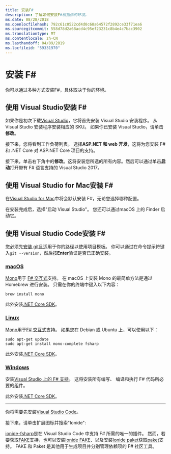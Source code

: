 ```yaml
---
title: 安装F#
description: 了解如何安装F#根据你的环境。
ms.date: 08/28/2018
ms.openlocfilehash: 792c61c0522cd4d0c68a64572f2892ce33f71ea6
ms.sourcegitcommit: 558d78d2a68acd4c95ef23231c8b4e4c7bac3902
ms.translationtype: MT
ms.contentlocale: zh-CN
ms.lasthandoff: 04/09/2019
ms.locfileid: "59331970"
---
```

# <a name="install-f"></a>安装 F\#

你可以通过多种方式安装F#，具体取决于你的环境。

## <a name="install-f-with-visual-studio"></a>使用 Visual Studio安装 F#

如果你是初次下载[Visual Studio](https://visualstudio.microsoft.com/vs/?utm_medium=microsoft&utm_source=docs.microsoft.com&utm_campaign=inline+link)，它将首先安装 Visual Studio 安装程序。 从 Visual Studio 安装程序安装相应的 SKU。 如果你已安装 Visual Studio，请单击**修改**。

接下来，您将看到工作负荷列表。 选择**ASP.NET 和 web 开发**，这将为您安装 F# 和 .NET Core 对 ASP.NET Core 项目的支持。

接下来，单击右下角中的**修改**。这将安装您所选的所有内容。然后可以通过单击**启动**打开带有 F# 语言支持的 Visual Studio 2017。

## <a name="install-f-with-visual-studio-for-mac"></a>使用 Visual Studio for Mac安装 F#

在[Visual Studio for Mac](https://visualstudio.microsoft.com/vs/mac/?utm_medium=microsoft&utm_source=docs.microsoft.com&utm_campaign=inline+link)中将会默认安装 F#，无论您选择哪种配置。

在安装完成后，选择"启动 Visual Studio"。 您还可以通过macOS 上的 Finder 启动它。

## <a name="install-f-with-visual-studio-code"></a>使用 Visual Studio Code安装 F#

您必须先[安装 git](https://git-scm.com/download)且适用于你的路径以使用项目模板。 你可以通过在命令提示符键入`git --version`，然后按**Enter**验证是否已正确安装。

### [macOS](#tab/macos)

[Mono](https://www.mono-project.com)用于 [F# 交互式](../tutorials/fsharp-interactive/index.md)支持。 在 macOS 上安装 Mono 的最简单方法是通过 Homebrew 进行安装。 只需在你的终端中键入以下内容：

```console
brew install mono
```

此外安装[.NET Core SDK](https://www.microsoft.com/net/download)。

### [Linux](#tab/linux)

[Mono](https://www.mono-project.com)用于[F# 交互式](../tutorials/fsharp-interactive/index.md)支持。 如果您在 Debian 或 Ubuntu 上，可以使用以下：

```console
sudo apt-get update
sudo apt-get install mono-complete fsharp
```

此外安装[.NET Core SDK](https://www.microsoft.com/net/download)。

### [Windows](#tab/windows)

安装[Visual Studio 上的 F# 支持](#install-f-with-visual-studio)。 这将安装所有编写、 编译和执行 F# 代码所必要的组件。

此外安装[.NET Core SDK](https://www.microsoft.com/net/download/)。

---

你将需要先安装[Visual Studio Code](https://code.visualstudio.com)。

接下来，请单击扩展图标并搜索"Ionide":

[ionide-fsharp](https://marketplace.visualstudio.com/items?itemName=Ionide.Ionide-fsharp)是在 Visual Studio Code 中支持 F# 所需的唯一的插件。 然而，若要获取[FAKE](https://fsharp.github.io/FAKE/)支持，也可以安装[Ionide FAKE](https://marketplace.visualstudio.com/items?itemName=Ionide.Ionide-FAKE)、以及安装[Ionide paket](https://marketplace.visualstudio.com/items?itemName=Ionide.Ionide-Paket)获取[paket](https://fsprojects.github.io/Paket/)支持。 FAKE 和 Paket 是其他用于生成项目并分别管理依赖项的 F# 社区工具。
